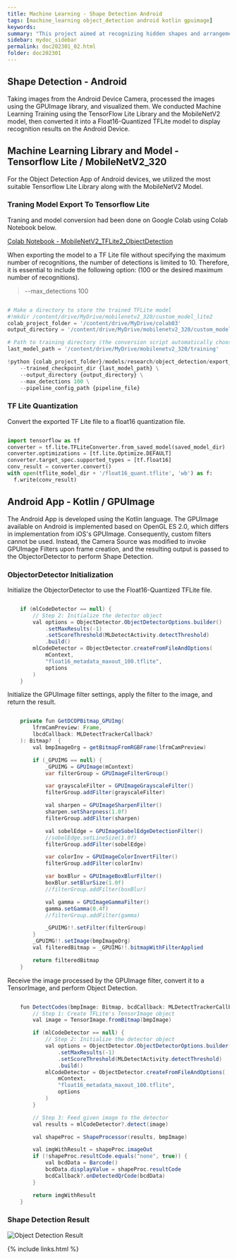 ```yaml
---
title: Machine Learning - Shape Detection Android
tags: [machine_learning object_detection android kotlin gpuimage]
keywords:
summary: "This project aimed at recognizing hidden shapes and arrangements, and authenticating genuine products with encrypted codes. It was conducted from June to December 2023."
sidebar: mydoc_sidebar
permalink: doc202301_02.html
folder: doc202301
---
```


## Shape Detection - Android

Taking images from the Android Device Camera, processed the images using the GPUImage library, and visualized them. We conducted Machine Learning Training using the TensorFlow Lite Library and the MobileNetV2 model, then converted it into a Float16-Quantized TFLite model to display recognition results on the Android Device.

## Machine Learning Library and Model - Tensorflow Lite / MobileNetV2_320

For the Object Detection App of Android devices, we utilized the most suitable Tensorflow Lite Library along with the MobileNetV2 Model.



### Traning Model Export To Tensorflow Lite

Traning and model conversion had been done on Google Colab using Colab Notebook below. 

[Colab Notebook - MobileNetV2_TFLite2_ObjectDetection](20230813_MobilenetV2_320_Train_TFLite2_Object_Detction_Model.ipynb)

When exporting the model to a TF Lite file without specifying the maximum number of recognitions, the number of detections is limited to 10. Therefore, it is essential to include the following option: (100 or the desired maximum number of recognitions).
> --max_detections 100

```python

# Make a directory to store the trained TFLite model
#!mkdir /content/drive/MyDrive/mobilenetv2_320/custom_model_lite2
colab_project_folder = '/content/drive/MyDrive/colab03'
output_directory = '/content/drive/MyDrive/mobilenetv2_320/custom_model_lite2'

# Path to training directory (the conversion script automatically chooses the highest checkpoint file)
last_model_path = '/content/drive/MyDrive/mobilenetv2_320/training'

!python {colab_project_folder}/models/research/object_detection/export_tflite_graph_tf2.py \
    --trained_checkpoint_dir {last_model_path} \
    --output_directory {output_directory} \
    --max_detections 100 \
    --pipeline_config_path {pipeline_file}


```

### TF Lite Quantization

Convert the exported TF Lite file to a float16 quantization file.

```python

import tensorflow as tf
converter = tf.lite.TFLiteConverter.from_saved_model(saved_model_dir)
converter.optimizations = [tf.lite.Optimize.DEFAULT]
converter.target_spec.supported_types = [tf.float16]
conv_result = converter.convert()
with open(tflite_model_dir + '/float16_quant.tflite', 'wb') as f:
  f.write(conv_result)

```


## Android App - Kotlin / GPUImage

The Android App is developed using the Kotlin language. The GPUImage available on Android is implemented based on OpenGL ES 2.0, which differs in implementation from iOS's GPUImage. Consequently, custom filters cannot be used. Instead, the Camera Source was modified to invoke GPUImage Filters upon frame creation, and the resulting output is passed to the ObjectorDetector to perform Shape Detection.

### ObjectorDetector Initialization

Initialize the ObjectorDetector to use the Float16-Quantized TFLite file.

```Java

    if (mlCodeDetector == null) {
        // Step 2: Initialize the detector object
        val options = ObjectDetector.ObjectDetectorOptions.builder()
            .setMaxResults(-1)
            .setScoreThreshold(MLDetectActivity.detectThreshold)
            .build()
        mlCodeDetector = ObjectDetector.createFromFileAndOptions(
            mContext,
            "float16_metadata_maxout_100.tflite",
            options
        )
    }

```

Initialize the GPUImage filter settings, apply the filter to the image, and return the result.

```Java

    private fun GetDCOPBitmap_GPUImg(
        lfrmCamPreview: Frame,
        lbcdCallback: MLDetectTrackerCallback?
    ): Bitmap?  {
        val bmpImageOrg = getBitmapFromRGBFrame(lfrmCamPreview)

        if (_GPUIMG == null) {
            _GPUIMG = GPUImage(mContext)
            var filterGroup = GPUImageFilterGroup()

            var grayscaleFilter = GPUImageGrayscaleFilter()
            filterGroup.addFilter(grayscaleFilter)

            val sharpen = GPUImageSharpenFilter()
            sharpen.setSharpness(1.0f)
            filterGroup.addFilter(sharpen)

            val sobelEdge = GPUImageSobelEdgeDetectionFilter()
            //sobelEdge.setLineSize(1.0f)
            filterGroup.addFilter(sobelEdge)

            var colorInv = GPUImageColorInvertFilter()
            filterGroup.addFilter(colorInv)

            var boxBlur = GPUImageBoxBlurFilter()
            boxBlur.setBlurSize(1.0f)
            //filterGroup.addFilter(boxBlur)

            val gamma = GPUImageGammaFilter()
            gamma.setGamma(0.4f)
            //filterGroup.addFilter(gamma)

            _GPUIMG!!.setFilter(filterGroup)
        }
        _GPUIMG!!.setImage(bmpImageOrg)
        val filteredBitmap = _GPUIMG!!.bitmapWithFilterApplied

        return filteredBitmap
    }


```

Receive the image processed by the GPUImage filter, convert it to a TensorImage, and perform Object Detection.

```Java

    fun DetectCodes(bmpImage: Bitmap, bcdCallback: MLDetectTrackerCallback?): Bitmap? {
        // Step 1: Create TFLite's TensorImage object
        val image = TensorImage.fromBitmap(bmpImage)

        if (mlCodeDetector == null) {
            // Step 2: Initialize the detector object
            val options = ObjectDetector.ObjectDetectorOptions.builder()
                .setMaxResults(-1)
                .setScoreThreshold(MLDetectActivity.detectThreshold)
                .build()
            mlCodeDetector = ObjectDetector.createFromFileAndOptions(
                mContext,
                "float16_metadata_maxout_100.tflite",
                options
            )
        }

        // Step 3: Feed given image to the detector
        val results = mlCodeDetector?.detect(image)

        val shapeProc = ShapeProcessor(results, bmpImage)

        val imgWithResult = shapeProc.imageOut
        if (!shapeProc.resultCode.equals("none", true)) {
            val bcdData = Barcode()
            bcdData.displayValue = shapeProc.resultCode
            bcdCallback?.onDetectedQrCode(bcdData)
        }

        return imgWithResult
    }


```


### Shape Detection Result

![Object Detection Result](Android_ObjDetect.jpg)







{% include links.html %}
